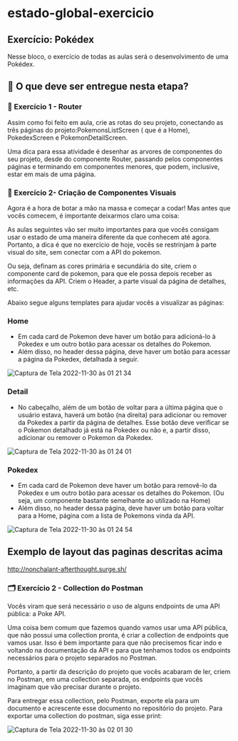 # estado-global-exercicio

## Exercício: Pokédex

Nesse bloco, o exercício de todas as aulas será o desenvolvimento de uma Pokédex. 

## 📩  O que deve ser entregue nesta etapa?
    
        
### 🔀 Exercício 1 - Router
        
Assim como foi feito em aula, crie as rotas do seu projeto, conectando as três páginas do projeto:PokemonsListScreen ( que é a Home), PokedexScreen e PokemonDetailScreen.

Uma dica para essa atividade é desenhar as arvores de componentes do seu projeto, desde do componente Router, passando pelos componentes páginas e terminando em componentes menores, que podem, inclusive, estar em mais de uma página. 
        
### 🔲  Exercício 2- Criação de Componentes Visuais
        
Agora é a hora de botar a mão na massa e começar a codar! Mas antes que vocês comecem, é importante deixarmos claro uma coisa:
        
As aulas seguintes vão ser muito importantes para que vocês consigam usar o estado de uma maneira diferente da que conhecem até agora. Portanto, a dica é que no exercício de hoje, vocês se restrinjam à parte visual do site, sem conectar com a API do pokemon.
        
Ou seja, definam as cores  primária e secundária do site, criem o componente card de pokemon, para que ele possa depois receber as informações da API. Criem o Header, a parte visual da página de detalhes, etc.

Abaixo segue alguns templates para ajudar vocês a visualizar as páginas: 

### Home
- Em cada card de Pokemon deve haver um botão para adicioná-lo à Pokedex e um outro botão para acessar os detalhes do Pokemon.
- Além disso, no header dessa página, deve haver um botão para acessar a página da Pokedex, detalhada à seguir.

![Captura de Tela 2022-11-30 às 01 21 34](https://user-images.githubusercontent.com/71261731/204706905-94dacc9e-c1ac-4822-9bbc-6b2c7b34519f.png)
### Detail
- No cabeçalho, além de um botão de voltar para a última página que o usuário estava, haverá um botão (na direita) para adicionar ou remover da Pokedex a partir da página de detalhes. Esse botão deve verificar se o Pokemon detalhado já está na Pokedex ou não e, a partir disso, adicionar ou remover o Pokemon da Pokedex.

![Captura de Tela 2022-11-30 às 01 24 01](https://user-images.githubusercontent.com/71261731/204707151-22466014-0f71-4ce5-b033-9887657f0654.png)
### Pokedex
- Em cada card de Pokemon deve haver um botão para removê-lo da Pokedex e um outro botão para acessar os detalhes do Pokemon. (Ou seja, um componente bastante semelhante ao utilizado na Home)
- Além disso, no header dessa página, deve haver um botão para voltar para a Home, página com a lista de Pokemons vinda da API.

![Captura de Tela 2022-11-30 às 01 24 54](https://user-images.githubusercontent.com/71261731/204707266-e3d1d7e1-08be-4a6a-97f7-71571affe9c6.png)

## Exemplo de layout das paginas descritas acima
http://nonchalant-afterthought.surge.sh/ 


 ### 🗂 Exercício 2 - Collection do Postman
    
   Vocês viram que será necessário o uso de alguns endpoints de uma API pública: a Poke API. 
    
   Uma coisa bem comum que fazemos quando vamos usar uma API pública, que não possui uma collection pronta, é criar a collection de endpoints que vamos usar. Isso é bem importante para que não precisemos ficar indo e voltando na documentação da API e para que tenhamos todos os endpoints necessários para o projeto separados no Postman. 
    
   Portanto, a partir da descrição do projeto que vocês acabaram de ler, criem no Postman, em uma collection separada, os endpoints que vocês imaginam que vão precisar durante o projeto.
    
   Para entregar essa collection, pelo Postman, exporte ela para um documento e acrescente esse documento no repositório do projeto. Para exportar uma collection do postman, siga esse print:
   
  ![Captura de Tela 2022-11-30 às 02 01 30](https://user-images.githubusercontent.com/71261731/204711603-ba3a7836-55b1-4da6-9804-f42692852755.png) 
